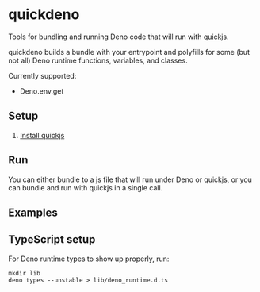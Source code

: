# quickdeno

Tools for bundling and running Deno code that will run with [quickjs](https://bellard.org/quickjs/).

quickdeno builds a bundle with your entrypoint and polyfills for some (but not all) Deno runtime functions, variables, and classes.

Currently supported:
- Deno.env.get

## Setup

1. [Install quickjs](https://bellard.org/quickjs/)

## Run

You can either bundle to a js file that will run under Deno or quickjs, or you can bundle and run with quickjs in a single call.

## Examples

    

## TypeScript setup

For Deno runtime types to show up properly, run:

    mkdir lib
    deno types --unstable > lib/deno_runtime.d.ts